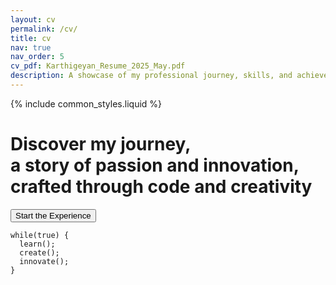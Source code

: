 ```yaml
---
layout: cv
permalink: /cv/
title: cv
nav: true
nav_order: 5
cv_pdf: Karthigeyan_Resume_2025_May.pdf
description: A showcase of my professional journey, skills, and achievements in technology and innovation.
---
```


{% include common_styles.liquid %}

<style>
/* Custom sidebar styling */
.col-md-3 {
  flex: 0 0 25%;
  max-width: 25%;
}

.col-xl-2 {
  flex: 0 0 20%;
  max-width: 20%;
}

.sidebar {
  width: 100%;
  padding: 2rem 1rem;
  background-color: var(--global-bg-color);
  border-radius: 10px;
  box-shadow: 0 2px 4px rgba(0, 0, 0, 0.1);
}

.sidebar ul {
  font-size: 1.1rem;
  padding-left: 0;
}

.sidebar ul li {
  list-style: none;
  padding: 0.5rem 0;
}

.sidebar ul li a {
  color: var(--global-text-color);
  text-decoration: none;
  transition: color 0.3s ease;
}

.sidebar ul li a:hover {
  color: var(--global-theme-color);
}

.sidebar .nav-link.active {
  color: var(--global-theme-color);
  font-weight: bold;
}

@media (min-width: 768px) {
  .col-md-3 {
    flex: 0 0 30%;
    max-width: 30%;
  }
}

@media (min-width: 1200px) {
  .col-xl-2 {
    flex: 0 0 25%;
    max-width: 25%;
  }
}

.cv-section {
  margin-bottom: 3rem;
}

.cv-section-title {
  color: var(--global-theme-color);
  margin-bottom: 1rem;
}

.cv-year {
  color: var(--global-text-color-light);
}

.table-cv {
  width: 100%;
  margin-bottom: 1rem;
}

.td-left {
  width: 200px;
  vertical-align: top;
  padding-right: 1rem;
}

.td-right {
  vertical-align: top;
}

.cv-subsection-title {
  margin-top: 1rem;
  margin-bottom: 0.5rem;
}

ul.items {
  list-style-type: none;
  padding-left: 0;
  margin-top: 0.5rem;
}

ul.items li {
  margin-bottom: 0.25rem;
  position: relative;
  padding-left: 1.5rem;
}

ul.items li:before {
  content: "•";
  position: absolute;
  left: 0.5rem;
  color: var(--global-theme-color);
}

.institution {
  color: var(--global-text-color);
  font-weight: 500;
}

.location {
  color: var(--global-text-color-light);
  font-style: italic;
}
</style>

<div class="cv-intro" data-aos="fade-in">
  <div class="intro-text">
    <h1 class="typing-text">Discover my journey,<br>a story of passion and innovation,<br>crafted through code and creativity</h1>
    <button class="start-experience" onclick="startCVExperience()">
      Start the Experience
      <i class="fas fa-arrow-right"></i>
    </button>
  </div>
  
  <div class="parallax-elements">
    <div class="code-element" data-depth="0.2">
      <pre><code>while(true) { 
  learn();
  create();
  innovate();
}</code></pre>
    </div>
    <div class="tech-stack" data-depth="0.4">
      <i class="fab fa-python"></i>
      <i class="fab fa-cpp"></i>
      <i class="fab fa-linux"></i>
      <i class="fab fa-docker"></i>
    </div>
    <div class="design-elements" data-depth="0.6">
      <svg class="circuit-paths"></svg>
    </div>
  </div>
</div>

<div class="cv-content" style="display: none;">
  <div class="cv">
    {% for section in site.data.cv %}
      <div class="cv-section">
        <h2 class="cv-section-title">{{ section.title }}</h2>
        {% if section.type == "map" %}
          <table class="table table-cv table-borderless">
            {% for content in section.contents %}
              <tr>
                <td class="td-left"><b>{{ content.name }}</b></td>
                <td class="td-right">{{ content.value }}</td>
              </tr>
            {% endfor %}
          </table>
        {% elsif section.type == "time_table" %}
          <table class="table table-cv table-borderless">
            {% assign positions = section.contents | reverse %}
            {% for content in positions %}
              <tr>
                <td class="td-left" style="width: 160px">
                  {% if content.year %}
                    <span class="cv-year">{{ content.year }}</span>
                  {% endif %}
                </td>
                <td class="td-right">
                  {% if content.title %}
                    <b>{{ content.title }}</b>
                  {% endif %}
                  {% if content.institution %}
                    <div class="institution">{{ content.institution }}</div>
                  {% endif %}
                  {% if content.location %}
                    <div class="location">{{ content.location }}</div>
                  {% endif %}
                  {% if content.description %}
                    <ul class="items">
                      {% for item in content.description %}
                        <li>{{ item }}</li>
                      {% endfor %}
                    </ul>
                  {% endif %}
                </td>
              </tr>
            {% endfor %}
          </table>
        {% elsif section.type == "nested_list" %}
          {% for content in section.contents %}
            <div class="cv-subsection">
              <h3 class="cv-subsection-title">{{ content.title }}</h3>
              <ul class="items">
                {% for item in content.items %}
                  <li>{{ item }}</li>
                {% endfor %}
              </ul>
            </div>
          {% endfor %}
        {% endif %}
      </div>
    {% endfor %}

    <div class="cv-footer">
      <a href="{{ page.cv_pdf | prepend: '/assets/pdf/' | relative_url }}" class="download-cv">
        <i class="fas fa-download"></i>
        Download PDF Version
      </a>
    </div>
  </div>
</div>

<script>
function startCVExperience() {
  document.querySelector('.cv-intro').style.transform = 'translateY(-100vh)';
  document.querySelector('.cv-intro').style.opacity = '0';
  
  setTimeout(() => {
    document.querySelector('.cv-intro').style.display = 'none';
    document.querySelector('.cv-content').style.display = 'block';
    AOS.refresh();
  }, 1000);
}

document.addEventListener('DOMContentLoaded', function() {
  const svg = document.querySelector('.circuit-paths');
  createCircuitPaths(svg);
  
  const scene = document.querySelector('.parallax-elements');
  const parallax = new Parallax(scene);
  
  const text = document.querySelector('.typing-text');
  new TypeIt(text, {
    speed: 50,
    waitUntilVisible: true
  }).go();
});

function createCircuitPaths(svg) {
  const paths = [
    'M10,10 L50,10 L50,50 L90,50',
    'M10,90 L50,90 L50,50 L90,50',
    'M50,10 L50,90',
    'M10,50 L90,50'
  ];
  
  paths.forEach(d => {
    const path = document.createElementNS('http://www.w3.org/2000/svg', 'path');
    path.setAttribute('d', d);
    path.classList.add('circuit-path');
    svg.appendChild(path);
  });
}
</script>
